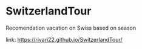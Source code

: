 # SwitzerlandTour
Recomendation vacation on Swiss based on season

link: https://rivari22.github.io/SwitzerlandTour/
